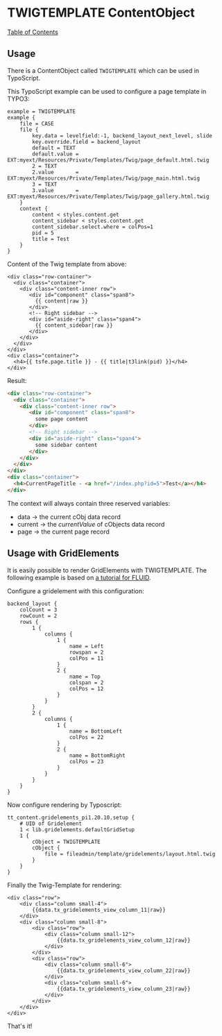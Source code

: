 # TWIGTEMPLATE ContentObject

[Table of Contents](../../README.md)


## Usage

There is a ContentObject called `TWIGTEMPLATE` which can be used in TypoScript.

This TypoScript example can be used to configure a page template in TYPO3:
```
example = TWIGTEMPLATE
example {
	file = CASE
	file {
		key.data = levelfield:-1, backend_layout_next_level, slide
		key.override.field = backend_layout
		default = TEXT
		default.value = EXT:myext/Resources/Private/Templates/Twig/page_default.html.twig
		2 = TEXT
		2.value       = EXT:myext/Resources/Private/Templates/Twig/page_main.html.twig
		3 = TEXT
		3.value       = EXT:myext/Resources/Private/Templates/Twig/page_gallery.html.twig
	}
	context {
		content < styles.content.get
		content_sidebar < styles.content.get
		content_sidebar.select.where = colPos=1
		pid = 5
		title = Test
	}
}
```

Content of the Twig template from above:
```twig
<div class="row-container">
  <div class="container">
    <div class="content-inner row">   
       <div id="component" class="span8">
         {{ content|raw }}
       </div>        
       <!-- Right sidebar -->
       <div id="aside-right" class="span4">
         {{ content_sidebar|raw }}
       </div>
    </div>
  </div>
</div>
<div class="container">
  <h4>{{ tsfe.page.title }} - {{ title|t3link(pid) }}</h4>
</div>
```

Result:
```html
<div class="row-container">
  <div class="container">
    <div class="content-inner row">   
       <div id="component" class="span8">
         some page content
       </div>        
       <!-- Right sidebar -->
       <div id="aside-right" class="span4">
         some sidebar content
       </div>
    </div>
  </div>
</div>
<div class="container">
  <h4>CurrentPageTitle - <a href="/index.php?id=5">Test</a></h4>
</div>
```
The context will always contain three reserved variables:
* data -> the current cObj data record
* current -> the *currentValue* of cObjects data record 
* page -> the current page record

## Usage with GridElements

It is easily possible to render GridElements with TWIGTEMPLATE. The following example 
is based on [a tutorial for FLUID](http://www.marmalade.de/magazin/2013/09/typo3-fluid-und-grid-elements-gemeinsam-verwenden/).

Configure a gridelement with this configuration:

```
backend_layout {
    colCount = 3
    rowCount = 2
    rows {
        1 {
            columns {
                1 {
                    name = Left
                    rowspan = 2
                    colPos = 11
                }
                2 {
                    name = Top
                    colspan = 2
                    colPos = 12
                }
            }
        }
        2 {
            columns {
                1 {
                    name = BottomLeft
                    colPos = 22
                }
                2 {
                    name = BottomRight
                    colPos = 23
                }
            }
        }
    }
}
```
Now configure rendering by Typoscript:

```
tt_content.gridelements_pi1.20.10.setup {
    # UID of Gridelement
    1 < lib.gridelements.defaultGridSetup
    1 {
        cObject = TWIGTEMPLATE
        cObject {
            file = fileadmin/template/gridelements/layout.html.twig
        }
    }
}
```
Finally the Twig-Template for rendering:

```twig
<div class="row">
    <div class="column small-4">
        {{data.tx_gridelements_view_column_11|raw}}
    </div>
    <div class="column small-8">
        <div class="row">
            <div class="column small-12">
                {{data.tx_gridelements_view_column_12|raw}}
            </div>
        </div>
        <div class="row">
            <div class="column small-6">
                {{data.tx_gridelements_view_column_22|raw}}
            </div>
            <div class="column small-6">
                {{data.tx_gridelements_view_column_23|raw}}
            </div>
        </div>
    </div>
</div>
```
That's it!

